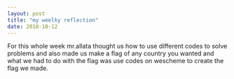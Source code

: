 ```yaml
---
layout: post
title: "my weelky reflection"
date: 2018-10-12
---
```


For this whole week mr.allata thought us how to use different codes to solve problems and also made us 
make a flag of any country you wanted and what we had to do with the flag was use codes on wescheme to 
create the flag we made.
